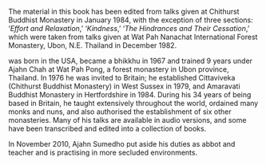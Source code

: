 The material in this book has been edited from talks given at Chithurst
Buddhist Monastery in January 1984, with the exception of three
sections: ‘*Effort and Relaxation*,’ ‘*Kindness*,’ ‘*The Hindrances and
Their Cessation*,’ which were taken from talks given at Wat Pah Nanachat
International Forest Monastery, Ubon, N.E. Thailand in December 1982.

was born in the USA, became a bhikkhu in 1967 and trained 9 years under
Ajahn Chah at Wat Pah Pong, a forest monastery in Ubon province,
Thailand. In 1976 he was invited to Britain; he established Cittaviveka
(Chithurst Buddhist Monastery) in West Sussex in 1979, and Amaravati
Buddhist Monastery in Hertfordshire in 1984. During his 34 years of
being based in Britain, he taught extensively throughout the world,
ordained many monks and nuns, and also authorised the establishment of
six other monasteries. Many of his talks are available in audio
versions, and some have been transcribed and edited into a collection of
books.

In November 2010, Ajahn Sumedho put aside his duties as abbot and
teacher and is practising in more secluded environments.
